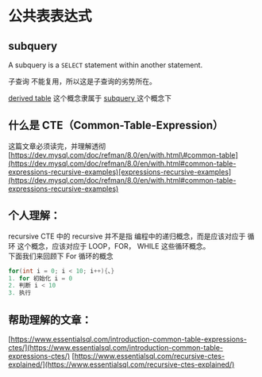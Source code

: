 # 公共表表达式

## subquery

 A subquery is a `SELECT` statement within another statement.

子查询 不能复用，所以这是子查询的劣势所在。  
  
[derived table](https://dev.mysql.com/doc/refman/8.0/en/derived-tables.html) 这个概念隶属于 [subquery ](https://dev.mysql.com/doc/refman/8.0/en/subqueries.html)这个概念下



## 什么是 CTE（Common-Table-Expression）

这篇文章必须读完，并理解透彻 [https://dev.mysql.com/doc/refman/8.0/en/with.html\#common-table](https://dev.mysql.com/doc/refman/8.0/en/with.html#common-table-expressions-recursive-examples)[expressions-recursive-examples](https://dev.mysql.com/doc/refman/8.0/en/with.html#common-table-expressions-recursive-examples)

## 个人理解：

recursive CTE 中的 recursive 并不是指 编程中的递归概念，而是应该对应于 循环 这个概念，应该对应于 LOOP，FOR， WHILE 这些循环概念。  
下面我们来回顾下 For 循环的概念  


```c
for(int i = 0; i < 10; i++){、}
1. for 初始化 i = 0
2. 判断 i < 10
3. 执行
```



## 帮助理解的文章：

[https://www.essentialsql.com/introduction-common-table-expressions-ctes/](https://www.essentialsql.com/introduction-common-table-expressions-ctes/) [https://www.essentialsql.com/recursive-ctes-explained/](https://www.essentialsql.com/recursive-ctes-explained/)







